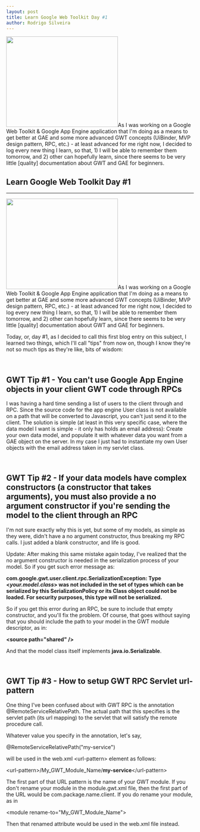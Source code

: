 ```yaml
---
layout: post
title: Learn Google Web Toolkit Day #1
author: Rodrigo Silveira
---
```


<a href="http://rodrigo-silveira.com/learn-google-web-toolkit-gwt-tips-1/google-web-toolkit-rpc-app-engine/" rel="attachment wp-att-550"><img class="alignleft size-medium wp-image-550" title="google-web-toolkit-rpc-app-engine" src="http://rodrigo-silveira.com/wp-content/uploads/2012/12/google-web-toolkit-rpc-app-engine-300x243.png" alt="" width="300" height="243" /></a>As I was working on a Google Web Toolkit &amp; Google App Engine application that I'm doing as a means to get better at GAE and some more advanced GWT concepts (UiBinder, MVP design pattern, RPC, etc.) - at least advanced for me right now, I decided to log every new thing I learn, so that, 1) I will be able to remember them tomorrow, and 2) other can hopefully learn, since there seems to be very little [quality] documentation about GWT and GAE for beginners.

## Learn Google Web Toolkit Day #1
-----

<a href="http://rodrigo-silveira.com/learn-google-web-toolkit-gwt-tips-1/google-web-toolkit-rpc-app-engine/" rel="attachment wp-att-550"><img class="alignleft size-medium wp-image-550" title="google-web-toolkit-rpc-app-engine" src="http://rodrigo-silveira.com/wp-content/uploads/2012/12/google-web-toolkit-rpc-app-engine-300x243.png" alt="" width="300" height="243" /></a>As I was working on a Google Web Toolkit &amp; Google App Engine application that I'm doing as a means to get better at GAE and some more advanced GWT concepts (UiBinder, MVP design pattern, RPC, etc.) - at least advanced for me right now, I decided to log every new thing I learn, so that, 1) I will be able to remember them tomorrow, and 2) other can hopefully learn, since there seems to be very little [quality] documentation about GWT and GAE for beginners.

Today, or, day #1, as I decided to call this first blog entry on this subject, I learned two things, which I'll call "tips" from now on, though I know they're not so much tips as they're like, bits of wisdom:

&nbsp;
<h2>GWT Tip #1 - You can't use Google App Engine objects in your client GWT code through RPCs</h2>
I was having a hard time sending a list of users to the client through and RPC. Since the source code for the app engine User class is not available on a path that will be converted to Javascript, you can't just send it to the client. The solution is simple (at least in this very specific case, where the data model I want is simple - it only has holds an email address): Create your own data model, and populate it with whatever data you want from a GAE object on the server. In my case I just had to instantiate my own User objects with the email address taken in my servlet class.

&nbsp;
<h2>GWT Tip #2 - If your data models have complex constructors (a constructor that takes arguments), you must also provide a no argument constructor if you're sending the model to the client through an RPC</h2>
I'm not sure exactly why this is yet, but some of my models, as simple as they were, didn't have a no argument constructor, thus breaking my RPC calls. I just added a blank constructor, and life is good.

Update: After making this same mistake again today, I've realized that the no argument constructor is needed in the serialization process of your model. So if you get such error message as:

<strong>com.google.gwt.user.client.rpc.SerializationException: Type &lt;<em>your.model.class</em>&gt; was not included in the set of types which can be serialized by this SerializationPolicy or its Class object could not be loaded. For security purposes, this type will not be serialized.</strong>

So if you get this error during an RPC, be sure to include that empty constructor, and you'll fix the problem. Of course, that goes without saying that you should include the path to your model in the GWT module descriptor, as in:

<strong>&lt;source path="shared" /&gt;</strong>

And that the model class itself implements <strong>java.io.Serializable</strong>.

&nbsp;
<h2>GWT Tip #3 - How to setup GWT RPC Servlet url-pattern</h2>
One thing I've been confused about with GWT RPC is the annotation @RemoteServiceRelativePath. The actual path that this specifies is the servlet path (its url mapping) to the servlet that will satisfy the remote procedure call.

Whatever value you specify in the annotation, let's say,

@RemoteServiceRelativePath("my-service")

will be used in the web.xml &lt;url-pattern&gt; element as follows:

&lt;url-pattern&gt;/My_GWT_Module_Name/<strong>my-service</strong>&lt;/url-pattern&gt;

The first part of that URL pattern is the name of your GWT module. If you don't rename your module in the module.gwt.xml file, then the first part of the URL would be com.package.name.client. If you do rename your module, as in

&lt;module rename-to="My_GWT_Module_Name"&gt;

Then that renamed attribute would be used in the web.xml file instead.